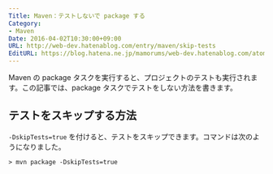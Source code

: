 ```yaml
---
Title: Maven：テストしないで package する
Category:
- Maven
Date: 2016-04-02T10:30:00+09:00
URL: http://web-dev.hatenablog.com/entry/maven/skip-tests
EditURL: https://blog.hatena.ne.jp/mamorums/web-dev.hatenablog.com/atom/entry/10328749687178885842
---
```


Maven の package タスクを実行すると、プロジェクトのテストも実行されます。この記事では、package タスクでテストをしない方法を書きます。


## テストをスキップする方法
`-DskipTests=true` を付けると、テストをスキップできます。コマンドは次のようになりました。

```txt
> mvn package -DskipTests=true
```
